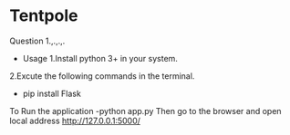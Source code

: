 # Tentpole

Question 1.,.,.,.
- Usage
1.Install python 3+  in your system.

2.Excute the following commands in the terminal.
 - pip install Flask


To Run the application
-python app.py
Then go to the browser and open local address
http://127.0.0.1:5000/
